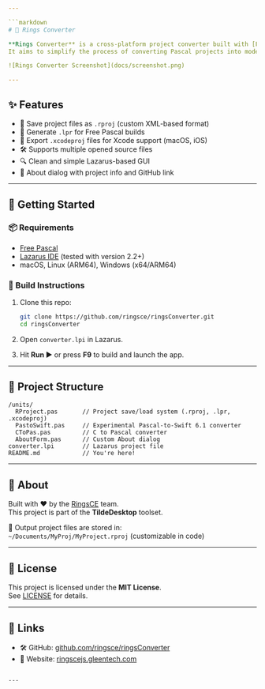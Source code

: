 ```yaml
---

```markdown
# 🔄 Rings Converter

**Rings Converter** is a cross-platform project converter built with [Free Pascal](https://www.freepascal.org/) and [Lazarus](https://www.lazarus-ide.org/).  
It aims to simplify the process of converting Pascal projects into modern formats, including `.lpr`, `.rproj`, and `.xcodeproj`.

![Rings Converter Screenshot](docs/screenshot.png)

---
```


## ✨ Features

- 📄 Save project files as `.rproj` (custom XML-based format)
- 🧱 Generate `.lpr` for Free Pascal builds
- 🍏 Export `.xcodeproj` files for Xcode support (macOS, iOS)
- 🛠 Supports multiple opened source files
- 🔍 Clean and simple Lazarus-based GUI
- 🔗 About dialog with project info and GitHub link

---

## 🚀 Getting Started

### 📦 Requirements

- [Free Pascal](https://www.freepascal.org/)
- [Lazarus IDE](https://www.lazarus-ide.org/) (tested with version 2.2+)
- macOS, Linux (ARM64), Windows (x64/ARM64)

### 🔧 Build Instructions

1. Clone this repo:
   ```bash
   git clone https://github.com/ringsce/ringsConverter.git
   cd ringsConverter
   ```

2. Open `converter.lpi` in Lazarus.

3. Hit **Run ▶️** or press **F9** to build and launch the app.

---

## 🧩 Project Structure

```text
/units/
  RProject.pas       // Project save/load system (.rproj, .lpr, .xcodeproj)
  PastoSwift.pas     // Experimental Pascal-to-Swift 6.1 converter
  CToPas.pas         // C to Pascal converter
  AboutForm.pas      // Custom About dialog
converter.lpi        // Lazarus project file
README.md            // You're here!
```

---

## 💬 About

Built with ❤️ by the [RingsCE](https://github.com/ringsce) team.  
This project is part of the **TildeDesktop** toolset.

📂 Output project files are stored in:  
`~/Documents/MyProj/MyProject.rproj` (customizable in code)

---

## 📄 License

This project is licensed under the **MIT License**.  
See [LICENSE](LICENSE) for details.

---

## 🔗 Links

- 🛠 GitHub: [github.com/ringsce/ringsConverter](https://github.com/ringsce/ringsConverter)
- 🧠 Website: [ringscejs.gleentech.com](https://ringscejs.gleentech.com)

```

---

